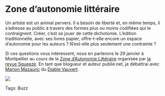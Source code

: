 # Zone d’autonomie littéraire

Un artiste est un animal pervers. Il a besoin de liberté et, en même temps, il s’adresse au public à travers des formes plus ou moins codifiées qui le contraignent. Créer, c’est se jouer de cette dichotomie. L’édition traditionnelle, avec ses livres papier, offre-t-elle encore un espace d’autonomie pour les auteurs ? N’est-elle plus seulement une contrainte ?

Si ces questions vous intéressent, nous en parlerons le 29 janvier à Montpellier au cours de la [Zone d’Autonomie Littéraire](http://www.facebook.com/event.php?eid=147613428602673&ref=mf) organisée par [la revue Squeeze](http://revuesqueeze.blogspot.com/). En tant que blogueur et auteur publie.net, je débattrai avec [Marion Mazauric](http://www.audiable.com/nous/?fa=associes) du [Diable Vauvert](http://www.audiable.com).

![](https://tcrouzet.com/images_tc/2011/01/Flyer-ZAL-web.png)



Tags: Buzz